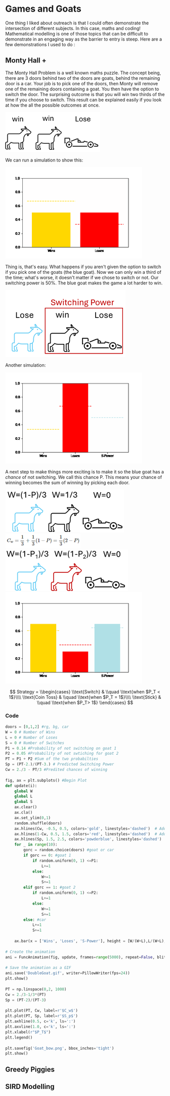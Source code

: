 # Games and Goats

One thing I liked about outreach is that I could often demonstrate the intersection of different subjects. In this case, maths and coding! Mathematical modelling is one of those topics that can be difficult to demonstrate in an engaging way as the barrier to entry is steep. Here are a few demonstrations I used to do :

## Monty Hall +

The Monty Hall Problem is a well known maths puzzle. The concept being, there are 3 doors behind two of the doors are goats, behind the remaining door is a car. Your job is to pick one of the doors, then Monty will remove one of the remaining doors containing a goat. You then have the option to switch the door. The surprising outcome is that you will win two thirds of the time if you choose to switch. This result can be explained easily if you look at how the all the possible outcomes at once.

<img src="/images/GanGs/wwl.PNG?raw=true"/>

We can run a simulation to show this:

<img src="/images/GanGs/REGULAR.gif?raw=true"/>

Thing is, that's easy. What happens if you aren't given the option to switch if you pick one of the goats (the blue goat). Now we can only win a third of the time; what's worse, it doesn't matter if we chose to switch or not. Our switching power is 50%. The blue goat makes the game a lot harder to win.

<img src="/images/GanGs/lwl.PNG?raw=true"/>

Another simulation:

<img src="/images/GanGs/BlueGoat.gif?raw=true"/>

A next step to make things more exciting is to make it so the blue goat has a *chance* of not switching. We call this chance P. 
This means your chance of winning becomes the sum of winning by picking each door.

<img src="/images/GanGs/bwp.PNG?raw=true"/>
<img src="/images/GanGs/Cw.PNG?raw=true"/>

<img src="/images/GanGs/ppl.png?raw=true"/>

<img src="/images/GanGs/DoubleGoat.gif?raw=true"/>


$$
Strategy =
\\begin{cases}
\\text{Switch} & \\quad \\text{when $P_T < 1$}\\\\
\\text{Coin Toss} & \\quad \\text{when $P_T = 1$}\\\\
\\text{Stick} & \\quad \\text{when $P_T> 1$}
\\end{cases}
$$

### Code

```python
doors = [0,1,2] #rg, bg, car
W = 0 # Number of Wins
L = 0 # Number of Loses
S = 0 # Number of Switches
P1 = 0.14 #Probability of not switching on goat 1
P2 = 0.05 #Probability of not swtiching for goat 2
PT = P1 + P2 #Sum of the two probabilties
Sp = (PT-2.)/(PT-3.) # Predicted Switching Power
Cw = 2./3 - PT/3 #Predited chances of winning

fig, ax = plt.subplots() #Begin Plot
def update(i):
    global W
    global L
    global S
    ax.clear()
    ax.cla()
    ax.set_ylim(0,1)
    random.shuffle(doors)
    ax.hlines(Cw, -0.5, 0.5, colors='gold', linestyles='dashed')  # Add horizontal line
    ax.hlines(1-Cw, 0.5, 1.5, colors='red', linestyles='dashed')  # Add horizontal line
    ax.hlines(Sp, 1.5, 2.5, colors='powderblue', linestyles='dashed')  # Add horizontal line
    for _ in range(10):
        gorc = random.choice(doors) #goat or car
        if gorc == 0: #goat 1
            if random.uniform(0, 1) <=P1:
                L+=1
            else:
                W+=1
                S+=1
        elif gorc == 1: #goat 2
            if random.uniform(0, 1) <=P2:
                L+=1
            else:
                W+=1
                S+=1
        else: #car
            L+=1
            S+=1
    
    ax.bar(x = ['Wins', 'Loses', 'S-Power'], height = [W/(W+L),L/(W+L), W/(0.000001+S)], color=['gold', 'red', 'powderblue'])
    
# Create the animation
ani = FuncAnimation(fig, update, frames=range(5000), repeat=False, blit=False)

# Save the animation as a GIF
ani.save('DoubleGoat.gif', writer=PillowWriter(fps=24))
plt.show()

PT = np.linspace(0,2, 1000)
Cw = 2./3-1/3*(PT)
Sp = (PT-2)/(PT-3)

plt.plot(PT, Cw, label=r'$C_w$')
plt.plot(PT, Sp, label=r'$S_p$')
plt.axhline(0.5, c='k', ls=':')
plt.axvline(1.0, c='k', ls=':')
plt.xlabel(r"$P_T$")
plt.legend()

plt.savefig('Goat_bow.png', bbox_inches='tight')
plt.show()
```

## Greedy Piggies

## SIRD Modelling

